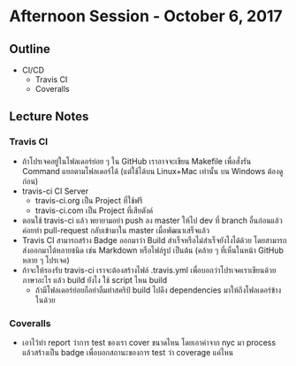 # Afternoon Session - October 6, 2017
## Outline
* CI/CD
  * Travis CI
  * Coveralls

## Lecture Notes
### Travis CI
* ถ้าโปรเจคอยู่ในโฟลเดอร์ย่อย ๆ ใน GitHub เราอาจจะเขียน Makefile เพื่อสั่งรัน Command แยกตามโฟลเดอร์ได้ (แต่ใช้ได้บน Linux+Mac เท่านั้น บน Windows ต้องดูก่อน)
* travis-ci CI Server
  * travis-ci.org เป็น Project ที่ใช้ฟรี
  * travis-ci.com เป็น Project ที่เสียตังค์
* ตอนใช้ travis-ci แล้ว พยายามอย่า push ลง master ให้ไป dev ที่ branch อื่นก่อนแล้วค่อยทำ pull-request กลับเข้ามาใน master เมื่อพัฒนาเสร็จแล้ว
* Travis CI สามารถสร้าง Badge ออกมาว่า Build สำเร็จหรือไม่สำเร็จยังไงได้ด้วย โดยสามารถส่งออกมาได้หลายชนิด เช่น Markdown หรือไฟล์รูป เป็นต้น (คล้าย ๆ ที่เห็นในหน้า GitHub หลาย ๆ โปรเจค)
* ถ้าจะให้รองรับ travis-ci เราจะต้องสร้างไฟล์ .travis.yml เพื่อบอกว่าโปรเจคเราเขียนด้วยภาษาอะไร แล้ว build ยังไง ใช้ script ไหน build
  * ถ้ามีโฟลเดอร์ย่อยก็อย่าลืมทำสคริป์ build ไปดึง dependencies มาให้ถึงโฟลเดอร์ข้างในด้วย

### Coveralls
* เอาไว้ทำ report ว่าการ test ของเรา cover ขนาดไหน โดยเอาค่าจาก nyc มา process แล้วสร้างเป็น badge เพื่อบอกสถานะของการ test ว่า coverage แค่ไหน